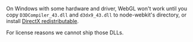 On Windows with some hardware and driver, WebGL won't work until you copy `D3DCompiler_43.dll` and `d3dx9_43.dll` to node-webkit's directory, or install [DirectX redistributable](http://www.microsoft.com/en-us/download/details.aspx?id=8109).

For license reasons we cannot ship those DLLs.